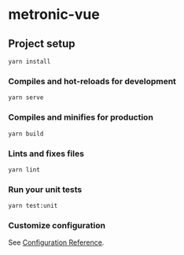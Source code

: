 # metronic-vue

## Project setup
```
yarn install
```

### Compiles and hot-reloads for development
```
yarn serve
```

### Compiles and minifies for production
```
yarn build
```

### Lints and fixes files
```
yarn lint
```
### Run your unit tests
```
yarn test:unit
```
### Customize configuration
See [Configuration Reference](https://cli.vuejs.org/config/).

